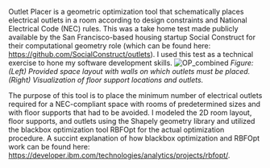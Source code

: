 Outlet Placer is a geometric optimization tool that schematically places electrical outlets in a room according to design constraints and National Electrical Code (NEC) rules. This was a take home test made publicly available by the San Francisco-based housing startup Social Construct for their computational geometry role (which can be found here: https://github.com/SocialConstruct/outlets). I used this test as a technical exercise to hone my software development skills.
![OP_combined](https://user-images.githubusercontent.com/63329231/105243355-f31f1d00-5b3c-11eb-98f1-407ecbd3d520.png)
*Figure: (Left) Provided space layout with walls on which outlets must be placed. (Right) Visualization of floor support locations and outlets.*


The purpose of this tool is to place the minimum number of electrical outlets required for a NEC-compliant space with rooms of predetermined sizes and with floor supports that had to be avoided. I modeled the 2D room layout, floor supports, and outlets using the Shapely geometry library and utilized the blackbox optimization tool RBFOpt for the actual optimization procedure. A succint explanation of how blackbox optimization and RBFOpt work can be found here: https://developer.ibm.com/technologies/analytics/projects/rbfopt/.





